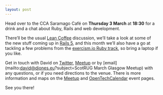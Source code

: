 ```yaml
---
layout: post
---
```


Head over to the CCA Saramago Café on **Thursday 3 March** at **18:30** for a
drink and a chat about Ruby, Rails and web development.

There’ll be the usual [Lean Coffee](http://leancoffee.org) discussion, we’ll
take a look at some of the new stuff coming up in
[Rails 5](http://weblog.rubyonrails.org/2016/2/27/Rails-5-0-beta3/), and this
month we’ll also have a go at tackling a few problems from the
[exercism.io Ruby track](http://exercism.io/languages/ruby), so bring a laptop
if you like.

Get in touch with David on [Twitter](https://twitter.com/kotoshenya), [Meetup][]
or by [email](mailto:david@djones.eu?subject=ScotRUG March Glasgow Meetup) with
any questions, or if you need directions to the venue. There is more information
and maps on the [Meetup][] and
[OpenTechCalendar](https://opentechcalendar.co.uk/event/3616-glasgow-ruby-group)
event pages.

See you there!

[Meetup]: http://www.meetup.com/meetup-group-Xwgucjde/events/229229142/
